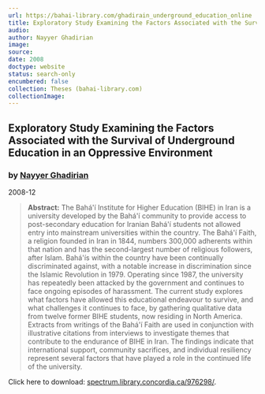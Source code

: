```yaml
---
url: https://bahai-library.com/ghadirain_underground_education_online
title: Exploratory Study Examining the Factors Associated with the Survival of Underground Education in an Oppressive Environment
audio: 
author: Nayyer Ghadirian
image: 
source: 
date: 2008
doctype: website
status: search-only
encumbered: false
collection: Theses (bahai-library.com)
collectionImage: 
---
```



## Exploratory Study Examining the Factors Associated with the Survival of Underground Education in an Oppressive Environment

### by [Nayyer Ghadirian](https://bahai-library.com/author/Nayyer+Ghadirian)

2008-12


> **Abstract:** The Bahá'í Institute for Higher Education (BIHE) in Iran is a university developed by the Bahá'í community to provide access to post-secondary education for Iranian Bahá'í students not allowed entry into mainstream universities within the country. The Bahá'í Faith, a religion founded in Iran in 1844, numbers 300,000 adherents within that nation and has the second-largest number of religious followers, after Islam. Bahá'ís within the country have been continually discriminated against, with a notable increase in discrimination since the Islamic Revolution in 1979. Operating since 1987, the university has repeatedly been attacked by the government and continues to face ongoing episodes of harassment. The current study explores what factors have allowed this educational endeavour to survive, and what challenges it continues to face, by gathering qualitative data from twelve former BIHE students, now residing in North America. Extracts from writings of the Bahá'í Faith are used in conjunction with illustrative citations from interviews to investigate themes that contribute to the endurance of BIHE in Iran. The findings indicate that international support, community sacrifices, and individual resiliency represent several factors that have played a role in the continued life of the university.

Click here to download: [spectrum.library.concordia.ca/976298/](http://spectrum.library.concordia.ca/976298/).